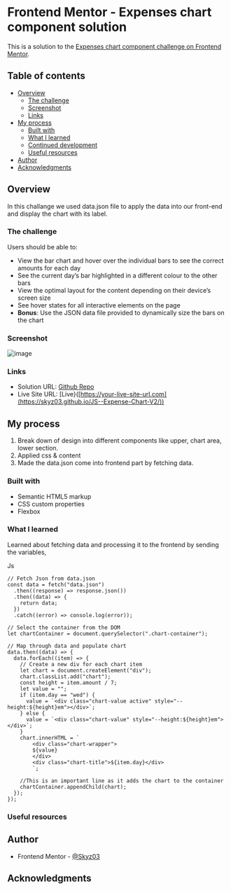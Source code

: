 # Frontend Mentor - Expenses chart component solution

This is a solution to the [Expenses chart component challenge on Frontend Mentor](https://www.frontendmentor.io/challenges/expenses-chart-component-e7yJBUdjwt).

## Table of contents

- [Overview](#overview)
  - [The challenge](#the-challenge)
  - [Screenshot](#screenshot)
  - [Links](#links)
- [My process](#my-process)
  - [Built with](#built-with)
  - [What I learned](#what-i-learned)
  - [Continued development](#continued-development)
  - [Useful resources](#useful-resources)
- [Author](#author)
- [Acknowledgments](#acknowledgments)


## Overview
In this challange we used data.json file to apply the data into our front-end and display the chart with its label.


### The challenge

Users should be able to:

- View the bar chart and hover over the individual bars to see the correct amounts for each day
- See the current day’s bar highlighted in a different colour to the other bars
- View the optimal layout for the content depending on their device’s screen size
- See hover states for all interactive elements on the page
- **Bonus**: Use the JSON data file provided to dynamically size the bars on the chart

### Screenshot

![image](https://user-images.githubusercontent.com/42742924/174484926-e9932cb8-cf71-4539-940b-98261774af1c.png)


### Links

- Solution URL: [Github Repo]([https://your-solution-url.com](https://github.com/Skyz03/JS--Expense-Chart-V2))
- Live Site URL: [Live}([https://your-live-site-url.com](https://skyz03.github.io/JS--Expense-Chart-V2/))

## My process

1. Break down of design into different components like upper, chart area, lower section.
2. Applied css & content
3. Made the data.json come into frontend part by fetching data.

### Built with

- Semantic HTML5 markup
- CSS custom properties
- Flexbox


### What I learned

Learned about fetching data and processing it to the frontend by sending the variables,

Js
```
// Fetch Json from data.json
const data = fetch("data.json")
  .then((response) => response.json())
  .then((data) => {
    return data;
  })
  .catch((error) => console.log(error));

// Select the container from the DOM
let chartContainer = document.querySelector(".chart-container");

// Map through data and populate chart
data.then((data) => {
  data.forEach((item) => {
    // Create a new div for each chart item
    let chart = document.createElement("div");
    chart.classList.add("chart");
    const height = item.amount / 7;
    let value = "";
    if (item.day == "wed") {
      value = `<div class="chart-value active" style="--height:${height}em"></div>`;
    } else {
      value = `<div class="chart-value" style="--height:${height}em"></div>`;
    }
    chart.innerHTML = `
        <div class="chart-wrapper">
        ${value}
        </div>
        <div class="chart-title">${item.day}</div>
        `;

    //This is an important line as it adds the chart to the container
    chartContainer.appendChild(chart);
  });
});
```


### Useful resources

## Author

- Frontend Mentor - [@Skyz03]([https://www.frontendmentor.io/profile/yourusername](https://github.com/Skyz03))

## Acknowledgments
